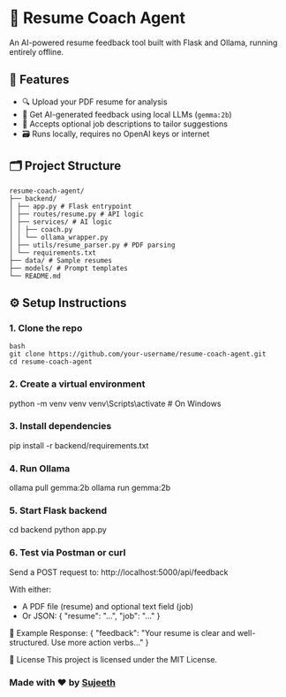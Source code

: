 # 🧠 Resume Coach Agent

An AI-powered resume feedback tool built with Flask and Ollama, running entirely offline.

## 🚀 Features

- 🔍 Upload your PDF resume for analysis
- 🧠 Get AI-generated feedback using local LLMs (`gemma:2b`)
- 📄 Accepts optional job descriptions to tailor suggestions
- 🗃 Runs locally, requires no OpenAI keys or internet

## 🗂 Project Structure
```
resume-coach-agent/
├── backend/
│ ├── app.py # Flask entrypoint
│ ├── routes/resume.py # API logic
│ ├── services/ # AI logic
│ │ ├── coach.py
│ │ └── ollama_wrapper.py
│ ├── utils/resume_parser.py # PDF parsing
│ └── requirements.txt
├── data/ # Sample resumes
├── models/ # Prompt templates
└── README.md
```

## ⚙️ Setup Instructions

### 1. Clone the repo

```
bash
git clone https://github.com/your-username/resume-coach-agent.git
cd resume-coach-agent
```

### 2. Create a virtual environment

python -m venv venv
venv\Scripts\activate  # On Windows

### 3. Install dependencies

pip install -r backend/requirements.txt

### 4. Run Ollama

ollama pull gemma:2b
ollama run gemma:2b

### 5. Start Flask backend

cd backend
python app.py

### 6. Test via Postman or curl

Send a POST request to:
http://localhost:5000/api/feedback

With either:

- A PDF file (resume) and optional text field (job)
- Or JSON: { "resume": "...", "job": "..." }

📌 Example Response:
{
  "feedback": "Your resume is clear and well-structured. Use more action verbs..."
}

📜 License
This project is licensed under the MIT License.

### Made with ❤️ by [Sujeeth](https://github.com/SujeethMuru)
